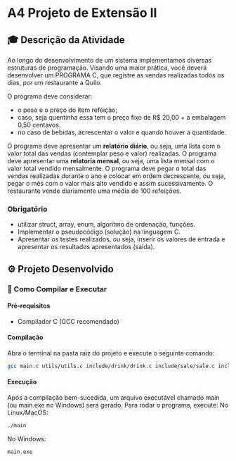 # A4 Projeto de Extensão II

## 🎓 Descrição da Atividade

Ao longo do desenvolvimento de um sistema implementamos diversas estruturas de programação. Visando uma maior prática, você deverá desenvolver um PROGRAMA C, que registre as vendas realizadas todos os dias, por um restaurante a Quilo.

O programa deve considerar:
- o peso e o preço do item refeição;
- caso, seja quentinha essa tem o preço fixo de R$ 20,00 + a embalagem 0,50 centavos.
- no caso de bebidas, acrescentar o valor e quando houver a quantidade.

O programa deve apresentar um **relatório diário**, ou seja, uma lista com o valor total das vendas (contemplar peso e valor) realizadas.
O programa deve apresentar uma **relatoria mensal**, ou seja, uma lista mensal com o valor total vendido mensalmente.
O programa deve pegar o total das vendas realizadas durante o ano e colocar em ordem decrescente, ou seja, pegar o mês com o valor mais alto vendido e assim sucessivamente.
O restaurante vende diariamente uma média de 100 refeições.

### Obrigatório

- utilizar struct, array, enum, algoritmo de ordenação, funções. 
- Implementar o pseudocódigo (solução) na linguagem C.
- Apresentar os testes realizados, ou seja, inserir os valores de entrada e apresentar os resultados apresentados (saída).

## ⚙️ Projeto Desenvolvido

### 🚀 Como Compilar e Executar

#### Pré-requisitos
- Compilador C (GCC recomendado)

#### Compilação
Abra o terminal na pasta raiz do projeto e execute o seguinte comando:
```bash
gcc main.c utils/utils.c include/drink/drink.c include/sale/sale.c include/saleID/saleID.c include/reports/reports.c -o main
```

#### Execução
Após a compilação bem-sucedida, um arquivo executável chamado main (ou main.exe no Windows) será gerado. Para rodar o programa, execute:
No Linux/MacOS:
```bash
./main
```
No Windows:
```bash
main.exe
```
